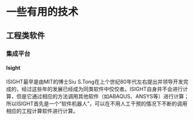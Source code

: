 # 一些有用的技术

## 工程类软件

### 集成平台

#### Isight

ISIGHT最早是由MIT的博士Siu S.Tong在上个世纪80年代左右提出并领导开发完成的，经过这些年的发展已经成为同类软件中佼佼者。ISIGHT自身并不会进行计算，但是它通过相应的方法调用其他软件（如ABAQUS、ANSYS等）进行计算；所以ISIGHT首先是一个“软件机器人”，可以在不用人工干预的情况下不断的调用相应的工程计算软件进行计算。